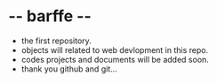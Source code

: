 # -- barffe --
* the first repository.
* objects will related to web devlopment in this repo.
* codes projects and documents will be added soon.
* thank you github and git...
